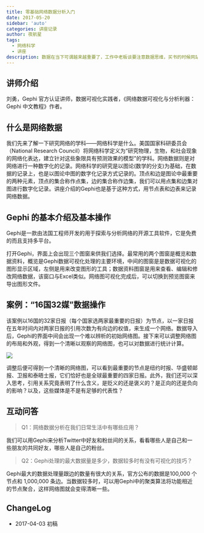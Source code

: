 ```yaml
---
title: 零基础网络数据分析入门
date: 2017-05-20
sidebar: 'auto'
categories: 讲座记录
author: 夜航星
tags:
  - 网络科学
  - 讲座
description: 数据在当下可谓越来越重要了，工作中老板谈要注意数据思维，买书的时候网站会利用大数据给你推荐可能喜欢的书，新闻里会用帅帅的图表来和你解释究竟发生了什么……数据已经深入我们生活的方方面面，已掌握大量数据的我们应该如何面对这些数据呢？
---
```


## 讲师介绍

刘勇，Gephi 官方认证讲师，数据可视化实践者，《网络数据可视化与分析利器：Gephi 中文教程》作者。

## 什么是网络数据

我们先来了解一下研究网络的学科——网络科学是什么。美国国家科研委员会（National Research Council）将网络科学定义为“研究物理，生物，和社会现象的网络化表达，建立针对这些象限具有预测效果的模型”的学科。网络数据则是对网络进行一种数字化的记录。网络科学的研究是以图论(数学的分支)为基础，在数据的记录上，也是以图论中图的数字化记录方式记录的。顶点和边是图论中最重要的两种元素，顶点的集合称作点集，边的集合称作边集，我们可以用点集和边集对图进行数字化记录。讲座介绍的Gephi也是基于这种方式，用节点表和边表来记录网络数据。

## Gephi 的基本介绍及基本操作

Gephi是一款由法国工程师开发的用于探索与分析网络的开源工具软件，它是免费的而且支持多平台。

打开Gephi，界面上会出现三个图窗来供我们选择。最常用的两个图窗是概览和数据资料，概览是Gephi数据可视化处理的主要环境，中间的图窗是是数据可视化的图形显示区域，左侧是用来改变图形的工具；数据资料图窗是用来查看、编辑和修改网络数据，该窗口与Excel类似。网络图可视化完成后，可以切换到预览图窗来导出图形文件。

## 案例：“16国32媒”数据操作

该案例以16国的32家日报（每个国家选两家最重要的日报）为节点，以一家日报在五年时间内对两家日报的引用次数为有向边的权值，来生成一个网络。数据导入后，Gephi的界面中间会出现一个难以辨析的初始网络图。接下来可以调整网络图的布局和外观，得到一个清晰以观察的网络图，也可以对数据进行统计计算。

![](http://images.austinxt.com/Gephi1.JPG)

调整后便可得到一个清晰的网络图，可以看到最重要的节点是纽约时报、华盛顿邮报、卫报和泰晤士报，它们恰好也是全球最重要的四家日报。此外，我们还可以深入思考，引用关系究竟表明了什么含义，是贬义的还是褒义的？是正向的还是负向的影响？以及，这些媒体是不是有足够的代表性？

## 互动问答

> Q1：网络数据分析在我们日常生活中有哪些应用？

我们可以用Gephi来分析Twitter中好友和粉丝间的关系，看看哪些人是自己和一些朋友的共同好友，哪些人是自己的粉丝。

> Q2：Gephi处理的最大数据量是多少，数据较多时有没有可视化的技巧？

Gephi最大的数据处理量跟边的数量有很大的关系，官方公布的数据是100,000 个节点和 1,000,000 条边。当数据较多时，可以用Gephi中的聚类算法将功能相近的节点聚合，这样网络图就会变得清晰一些。

## ChangeLog

- 2017-04-03 初稿